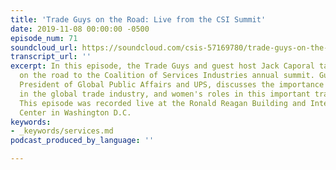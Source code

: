 ```yaml
---
title: 'Trade Guys on the Road: Live from the CSI Summit'
date: 2019-11-08 00:00:00 -0500
episode_num: 71
soundcloud_url: https://soundcloud.com/csis-57169780/trade-guys-on-the-road-live
transcript_url: ''
excerpt: In this episode, the Trade Guys and guest host Jack Caporal take the podcast
  on the road to the Coalition of Services Industries annual summit. Guest Laura Lane,
  President of Global Public Affairs and UPS, discusses the importance of services
  in the global trade industry, and women's roles in this important trade sector.
  This episode was recorded live at the Ronald Reagan Building and International Trade
  Center in Washington D.C.
keywords:
- _keywords/services.md
podcast_produced_by_language: ''

---
```

